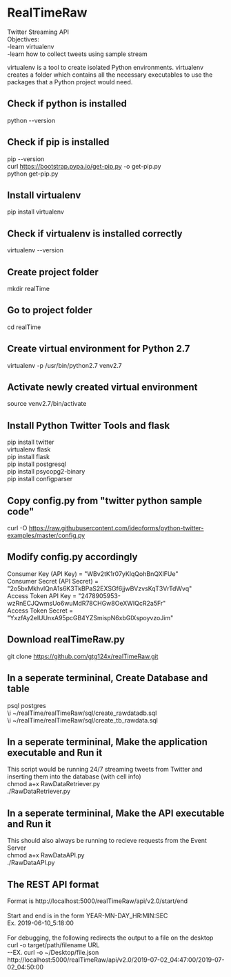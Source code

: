 # RealTimeRaw
Twitter Streaming API<br />
Objectives:<br />
-learn virtualenv<br />
-learn how to collect tweets using sample stream<br />

virtualenv is a tool to create isolated Python environments. virtualenv creates a folder which contains all the necessary executables to use the packages that a Python project would need.<br />

## Check if python is installed
python --version<br />

## Check if pip is installed
pip --version<br />
curl https://bootstrap.pypa.io/get-pip.py -o get-pip.py<br />
python get-pip.py<br />

## Install virtualenv
pip install virtualenv

## Check if virtualenv is installed correctly
virtualenv --version

## Create project folder
mkdir realTime

## Go to project folder
cd realTime

## Create virtual environment for Python 2.7
virtualenv -p /usr/bin/python2.7 venv2.7

## Activate newly created virtual environment
source venv2.7/bin/activate

## Install Python Twitter Tools and flask
pip install twitter<br />
virtualenv flask<br />
pip install flask<br />
pip install postgresql<br />
pip install psycopg2-binary<br />
pip install configparser<br />

## Copy config.py from "twitter python sample code"
curl -O https://raw.githubusercontent.com/ideoforms/python-twitter-examples/master/config.py

## Modify config.py accordingly
Consumer Key (API Key) = "WBv2tK1r07yKlqQohBnQXlFUe"<br />
Consumer Secret (API Secret) = "2o5bxMkhvlQnA1s6K3TkBPaS2EXSGf6jjwBVzvsKqT3VrTdWvq"<br />
Access Token API Key = "2478905953-wzRnECJQwmsUo6wuMdR78CHGw8OeXWIQcR2a5Fr"<br />
Access Token Secret = "YxzfAy2elUUnxA95pcGB4YZSmispN6xbGlXspoyvzoJim"<br />

## Download realTimeRaw.py
git clone https://github.com/gtg124x/realTimeRaw.git

## In a seperate termininal, Create Database and table
psql postgres<br />
\i ~/realTime/realTimeRaw/sql/create_rawdatadb.sql<br />
\i ~/realTime/realTimeRaw/sql/create_tb_rawdata.sql<br />

## In a seperate termininal, Make the application executable and Run it
This script would be running 24/7 streaming tweets from Twitter and inserting them into the database (with cell info)<br />
chmod a+x RawDataRetriever.py<br />
./RawDataRetriever.py<br />

## In a seperate termininal, Make the API executable and Run it
This should also always be running to recieve requests from the Event Server<br />
chmod a+x RawDataAPI.py<br />
./RawDataAPI.py<br />

## The REST API format
Format is http://localhost:5000/realTimeRaw/api/v2.0/start/end<br />
<br />
Start and end is in the form YEAR-MN-DAY_HR:MIN:SEC<br />
Ex. 2019-06-10_5:18:00<br />
<br />
For debugging, the following redirects the output to a file on the desktop<br />
curl -o target/path/filename URL<br />
--EX. curl -o ~/Desktop/file.json http://localhost:5000/realTimeRaw/api/v2.0/2019-07-02_04:47:00/2019-07-02_04:50:00<br />